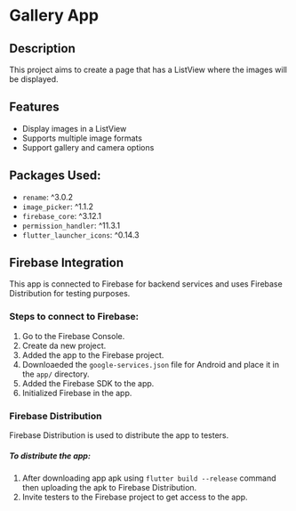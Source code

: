 # Gallery App

## Description
This project aims to create a page that has a ListView where the images will be displayed. 

## Features
- Display images in a ListView
- Supports multiple image formats
- Support gallery and camera options

## Packages Used:
  - `rename`: ^3.0.2
  - `image_picker`: ^1.1.2
  - `firebase_core`: ^3.12.1
  - `permission_handler`: ^11.3.1
  - `flutter_launcher_icons`: ^0.14.3
    
## Firebase Integration
This app is connected to Firebase for backend services and uses Firebase Distribution for testing purposes.

### Steps to connect to Firebase:
1. Go to the Firebase Console.
2. Create da new project.
3. Added the app to the Firebase project.
4. Downloaeded the `google-services.json` file for Android and place it in the `app/` directory.
5. Added the Firebase SDK to the app.
6. Initialized Firebase in the app.

### Firebase Distribution
Firebase Distribution is used to distribute the app to testers.

##### To distribute the app:
1. After downloading app apk using `flutter build --release` command then uploading the apk to Firebase Distribution.
3. Invite testers to the Firebase project to get access to the app.


